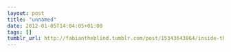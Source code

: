 ```yaml
---
layout: post
title: "unnamed"
date: 2012-01-05T14:04:05+01:00
tags: []
tumblr_url: http://fabiantheblind.tumblr.com/post/15343643864/inside-the-nebulae-by-peder-norrby
---
```

